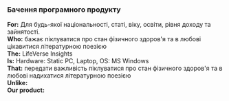 ### Бачення програмного продукту
**For:** Для будь-якої національності, статі, віку, освіти, рівня доходу та зайнятості.   
**Who:** бажає піклуватися про стан фізичного здоров'я та в любові цікавитися літературною поезією   
**The:** LifeVerse Insights   
**Is:** Hardware: Static PC, Laptop, OS: MS Windows    
**That:** передати важливість піклуватися про стан фізичного здоров'я та в любові надихатися літературною поезією   
**Unlike:**   
**Our product:**
